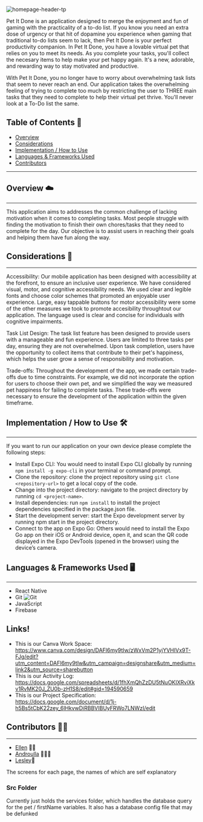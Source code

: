 
![homepage-header-tp](https://github.com/n1ght0wl/cfg_masters/assets/113264368/4aae0f47-d32d-4b6b-8ca1-1c7b327f4f9f)

Pet It Done is an application designed to merge the enjoyment and fun of gaming with the practicality of a to-do list. 
If you know you need an extra dose of urgency or that hit of dopamine you experience when gaming that traditional to-do lists seem to lack, then Pet It Done is your perfect productivity companion. In Pet It Done, you have a lovable virtual pet that relies on you to meet its needs. As you complete your tasks, you'll collect the necesary items to help make your pet happy again. It's a new, adorable, and rewarding way to stay motivated and productive.

With Pet It Done, you no longer have to worry about overwhelming task lists that seem to never reach an end. Our application takes the overwhelming feeling of trying to complete too much by restricting the user to THREE main tasks that they need to complete to help their virtual pet thrive. You'll never look at a To-Do list the same. 



## Table of Contents 📝
* [Overview](#overview)
* [Considerations](#considerations)
* [Implementation / How to Use](#implementation--how-to-use)
* [Languages & Frameworks Used](#languages--frameworks-used)
* [Contributors](#contributors)
---

## Overview ☁️

---
This application aims to addresses the common challenge of lacking motivation when it comes to completing tasks. Most people struggle with finding the motivation to finish their own chores/tasks that they need to complete for the day. Our objective is to assist users in reaching their goals and helping them have fun along the way.

## Considerations 💭

---
Accessibility: Our mobile application has been designed with accessibility at the forefront, to ensure an inclusive user experience. We have considered visual, motor, and cognitive accessibility needs. We used clear and legible fonts and choose color schemes that promoted an enjoyable user experience. Large, easy tappable buttons for motor accessibility were some of the other measures we took to promote accesibility throughtout our application. The language used is clear and concise for individuals with cognitive impairments.

Task List Design: The task list feature has been designed to provide users with a manageable and fun experience. Users are limited to three tasks per day, ensuring they are not overwhelmed. Upon task completion, users have the opportunity to collect items that contribute to their pet's happiness, which helps the user grow a sense of responsibility and motivation.

Trade-offs: Throughout the development of the app, we made certain trade-offs due to time constraints. For example, we did not incorporate the option for users to choose their own pet, and we simplified the way we measured pet happiness for failing to complete tasks. These trade-offs were necessary to ensure the development of the application within the given timeframe.

## Implementation / How to Use 🛠️

---
If you want to run our application on your own device please complete the following steps:

- Install Expo CLI: You would need to install Expo CLI globally by running `npm install -g expo-cli` in your terminal or command prompt.
- Clone the repository: clone the project repository using `git clone <repository-url>` to get a local copy of the code.
- Change into the project directory: navigate to the project directory by running `cd <project-name>`.
- Install dependencies: run `npm install` to install the project dependencies specified in the package.json file.
- Start the development server: start the Expo development server by running npm start in the project directory.
- Connect to the app on Expo Go: Others would need to install the Expo Go app on their iOS or Android device, open it, and scan the QR code displayed in the Expo DevTools (opened in the browser) using the device’s camera.

## Languages & Frameworks Used 🖥️

---
* React Native
* Git ![Git](https://www.vectorlogo.zone/logos/git-scm/git-scm-icon.svg)
* JavaScript  
* Firebase

## Links!

* This is our Canva Work Space: https://www.canva.com/design/DAFl6my9tIw/zWxVm2P1yjYVHIVx9T-FJg/edit?utm_content=DAFl6my9tIw&utm_campaign=designshare&utm_medium=link2&utm_source=sharebutton
* This is our Activity Log: https://docs.google.com/spreadsheets/d/1fhXmQhZzDU5tNuOKIXRviXkv1RvMK20J_ZU0b-zH1S8/edit#gid=194590659
* This is our Project Specification: https://docs.google.com/document/d/1j-h5Bs5tCbK22zey_6lHkvwDiRBBVIBUyFRWo7LNWzI/edit
  

## Contributors ✍🏼

---
* [Ellen](https://github.com/ellenuttley) ✍🏼
* [Androulla](https://github.com/n1ght0wl) 👩🏽‍💻
* [Lesley](https://github.com/Lezlee-Lowpez)📱




The screens for each page, the names of which are self explanatory

### Src Folder 
Currently just holds the services folder, which handles the database query for the pet / firstName variables. It also has a database config file that may be defunked
